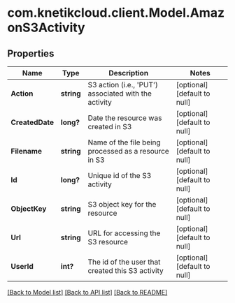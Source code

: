 # com.knetikcloud.client.Model.AmazonS3Activity
## Properties

Name | Type | Description | Notes
------------ | ------------- | ------------- | -------------
**Action** | **string** | S3 action (i.e., &#39;PUT&#39;) associated with the activity | [optional] [default to null]
**CreatedDate** | **long?** | Date the resource was created in S3 | [optional] [default to null]
**Filename** | **string** | Name of the file being processed as a resource in S3 | [optional] [default to null]
**Id** | **long?** | Unique id of the S3 activity | [optional] [default to null]
**ObjectKey** | **string** | S3 object key for the resource | [optional] [default to null]
**Url** | **string** | URL for accessing the S3 resource | [optional] [default to null]
**UserId** | **int?** | The id of the user that created this S3 activity | [optional] [default to null]

[[Back to Model list]](../README.md#documentation-for-models) [[Back to API list]](../README.md#documentation-for-api-endpoints) [[Back to README]](../README.md)

